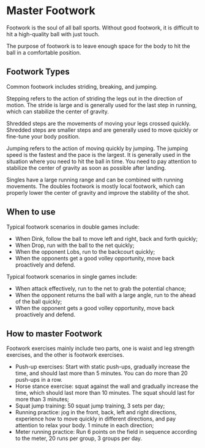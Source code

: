 # Master Footwork

Footwork is the soul of all ball sports. Without good footwork, it is difficult to hit a high-quality ball with just touch.

The purpose of footwork is to leave enough space for the body to hit the ball in a comfortable position.

## Footwork Types

Common footwork includes striding, breaking, and jumping.

Stepping refers to the action of striding the legs out in the direction of motion. The stride is large and is generally used for the last step in running, which can stabilize the center of gravity.

Shredded steps are the movements of moving your legs crossed quickly. Shredded steps are smaller steps and are generally used to move quickly or fine-tune your body position.

Jumping refers to the action of moving quickly by jumping. The jumping speed is the fastest and the pace is the largest. It is generally used in the situation where you need to hit the ball in time. You need to pay attention to stabilize the center of gravity as soon as possible after landing.

Singles have a large running range and can be combined with running movements. The doubles footwork is mostly local footwork, which can properly lower the center of gravity and improve the stability of the shot.

## When to use

Typical footwork scenarios in double games include:

* When Dink, follow the ball to move left and right, back and forth quickly;
* When Drop, run with the ball to the net quickly;
* When the opponent Lobs, run to the backcourt quickly;
* When the opponents get a good volley opportunity, move back proactively and defend.

Typical footwork scenarios in single games include:

* When attack effectively, run to the net to grab the potential chance;
* When the opponent returns the ball with a large angle, run to the ahead of the ball quickly;
* When the opponent gets a good volley opportunity, move back proactively and defend.

## How to master Footwork

Footwork exercises mainly include two parts, one is waist and leg strength exercises, and the other is footwork exercises.

* Push-up exercises: Start with static push-ups, gradually increase the time, and should last more than 5 minutes. You can do more than 20 push-ups in a row.
* Horse stance exercise: squat against the wall and gradually increase the time, which should last more than 10 minutes. The squat should last for more than 3 minutes;
* Squat jump training: 50 squat jump training, 3 sets per day;
* Running practice: jog in the front, back, left and right directions, experience how to move quickly in different directions, and pay attention to relax your body. 1 minute in each direction;
* Meter running practice: Run 6 points on the field in sequence according to the meter, 20 runs per group, 3 groups per day.